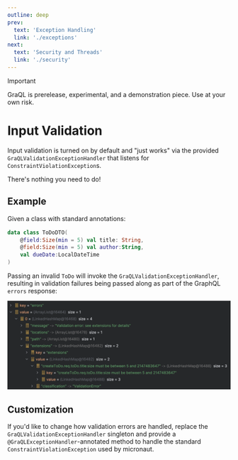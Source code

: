 ```yaml
---
outline: deep
prev:
  text: 'Exception Handling'
  link: './exceptions'
next:
  text: 'Security and Threads'
  link: './security'
---
```


> [!IMPORTANT]
> GraQL is prerelease, experimental, and a demonstration piece. Use at your own risk.

# Input Validation

Input validation is turned on by default and "just works" via
the provided `GraQLValidationExceptionHandler` that listens for `ConstraintViolationException`s.

There's nothing you need to do!

## Example

Given a class with standard annotations:

```kotlin
data class ToDoDTO(
    @field:Size(min = 5) val title: String,
    @field:Size(min = 5) val author:String,
    val dueDate:LocalDateTime
)
```

Passing an invalid `ToDo` will invoke the `GraQLValidationExceptionHandler`, resulting in validation
failures being passed along as part of the GraphQL `errors` response:

![validation-errors](../assets/images/validation-errors.png)

## Customization

If you'd like to change how validation errors are handled, replace the `GraQLValidationExceptionHandler`
singleton and provide a `@GraQLExceptionHandler`-annotated method to handle the standard
`ConstraintViolationException` used by micronaut.
